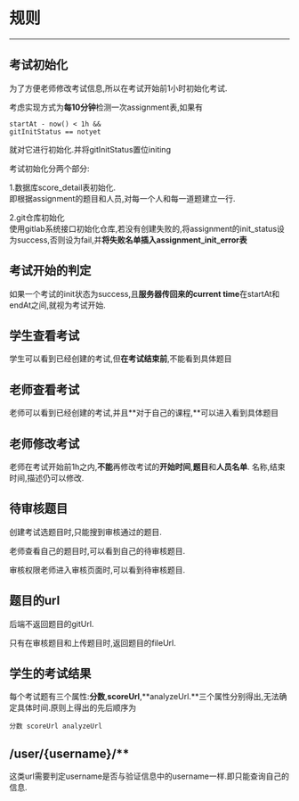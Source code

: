 # 规则

---

## 考试初始化

为了方便老师修改考试信息,所以在考试开始前1小时初始化考试.

考虑实现方式为**每10分钟**检测一次assignment表,如果有

```
startAt - now() < 1h &&
gitInitStatus == notyet
```

就对它进行初始化.并将gitInitStatus置位initing

考试初始化分两个部分:

1.数据库score\_detail表初始化.  
即根据assignment的题目和人员,对每一个人和每一道题建立一行.

2.git仓库初始化  
使用gitlab系统接口初始化仓库,若没有创建失败的,将assignment的init\_status设为success,否则设为fail,并**将失败名单插入assignment\_init\_error表**

## 考试开始的判定

如果一个考试的init状态为success,且**服务器传回来的current time**在startAt和endAt之间,就视为考试开始.

## 学生查看考试

学生可以看到已经创建的考试,但**在考试结束前**,不能看到具体题目

## 老师查看考试

老师可以看到已经创建的考试,并且**对于自己的课程,**可以进入看到具体题目

## 老师修改考试

老师在考试开始前1h之内,**不能**再修改考试的**开始时间**,**题目**和**人员名单**. 名称,结束时间,描述仍可以修改.

## 待审核题目

创建考试选题目时,只能搜到审核通过的题目.

老师查看自己的题目时,可以看到自己的待审核题目.

审核权限老师进入审核页面时,可以看到待审核题目.

## 题目的url

后端不返回题目的gitUrl.

只有在审核题目和上传题目时,返回题目的fileUrl.

## 学生的考试结果

每个考试题有三个属性:**分数**,**scoreUrl**,**analyzeUrl.**三个属性分别得出,无法确定具体时间.原则上得出的先后顺序为

`分数 scoreUrl analyzeUrl`

## /user/{username}/\*\*

这类url需要判定username是否与验证信息中的username一样.即只能查询自己的信息.



